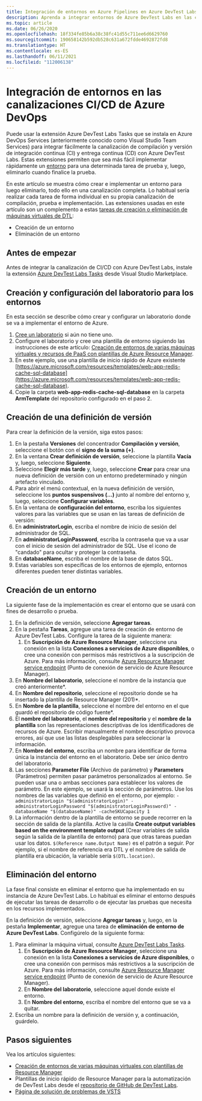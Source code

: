 ```yaml
---
title: Integración de entornos en Azure Pipelines en Azure DevTest Labs
description: Aprenda a integrar entornos de Azure DevTest Labs en las canalizaciones de integración continua (CI) y entrega continua (CD) de Azure DevOps.
ms.topic: article
ms.date: 06/26/2020
ms.openlocfilehash: 18f334fe85b6a38c38fc41d55c711ee6d6629760
ms.sourcegitcommit: 190658142b592db528c631a672fdde4692872fd8
ms.translationtype: HT
ms.contentlocale: es-ES
ms.lasthandoff: 06/11/2021
ms.locfileid: "112006138"
---
```

# <a name="integrate-environments-into-your-azure-devops-cicd-pipelines"></a>Integración de entornos en las canalizaciones CI/CD de Azure DevOps
Puede usar la extensión Azure DevTest Labs Tasks que se instala en Azure DevOps Services (anteriormente conocido como Visual Studio Team Services) para integrar fácilmente la canalización de compilación y versión de integración continua (CI) y entrega continua (CD) con Azure DevTest Labs. Estas extensiones permiten que sea más fácil implementar rápidamente un [entorno](devtest-lab-test-env.md) para una determinada tarea de prueba y, luego, eliminarlo cuando finalice la prueba. 

En este artículo se muestra cómo crear e implementar un entorno para luego eliminarlo, todo ello en una canalización completa. Lo habitual sería realizar cada tarea de forma individual en su propia canalización de compilación, prueba e implementación. Las extensiones usadas en este artículo son un complemento a estas [tareas de creación o eliminación de máquinas virtuales de DTL](devtest-lab-integrate-ci-cd.md):

- Creación de un entorno
- Eliminación de un entorno

## <a name="before-you-begin"></a>Antes de empezar
Antes de integrar la canalización de CI/CD con Azure DevTest Labs, instale la extensión [Azure DevTest Labs Tasks](https://marketplace.visualstudio.com/items?itemName=ms-azuredevtestlabs.tasks) desde Visual Studio Marketplace. 

## <a name="create-and-configure-the-lab-for-environments"></a>Creación y configuración del laboratorio para los entornos
En esta sección se describe cómo crear y configurar un laboratorio donde se va a implementar el entorno de Azure.

1. [Cree un laboratorio](devtest-lab-create-lab.md) si aún no tiene uno. 
2. Configure el laboratorio y cree una plantilla de entorno siguiendo las instrucciones de este artículo: [Creación de entornos de varias máquinas virtuales y recursos de PaaS con plantillas de Azure Resource Manager](devtest-lab-create-environment-from-arm.md).
3. En este ejemplo, use una plantilla de inicio rápido de Azure existente [https://azure.microsoft.com/resources/templates/web-app-redis-cache-sql-database](https://azure.microsoft.com/resources/templates/web-app-redis-cache-sql-database).
4. Copie la carpeta **web-app-redis-cache-sql-database** en la carpeta **ArmTemplate** del repositorio configurado en el paso 2.

## <a name="create-a-release-definition"></a>Creación de una definición de versión
Para crear la definición de la versión, siga estos pasos:

1.  En la pestaña **Versiones** del concentrador **Compilación y versión**, seleccione el botón con el **signo de la suma (+)**.
2.  En la ventana **Crear definición de versión**, seleccione la plantilla **Vacía** y, luego, seleccione **Siguiente**.
3.  Seleccione **Elegir más tarde** y, luego, seleccione **Crear** para crear una nueva definición de versión con un entorno predeterminado y ningún artefacto vinculado.
4.  Para abrir el menú contextual, en la nueva definición de versión, seleccione los **puntos suspensivos (...)** junto al nombre del entorno y, luego, seleccione **Configurar variables**.
5.  En la ventana de **configuración del entorno**, escriba los siguientes valores para las variables que se usan en las tareas de definición de versión:
1.  En **administratorLogin**, escriba el nombre de inicio de sesión del administrador de SQL.
2.  En **administratorLoginPassword**, escriba la contraseña que va a usar con el inicio de sesión del administrador de SQL. Use el icono de "candado" para ocultar y proteger la contraseña.
3.  En **databaseName**, escriba el nombre de la base de datos SQL.
4.  Estas variables son específicas de los entornos de ejemplo, entornos diferentes pueden tener distintas variables.

## <a name="create-an-environment"></a>Creación de un entorno
La siguiente fase de la implementación es crear el entorno que se usará con fines de desarrollo o prueba.

1. En la definición de versión, seleccione **Agregar tareas**.
2. En la pestaña **Tareas**, agregue una tarea de creación de entorno de Azure DevTest Labs. Configure la tarea de la siguiente manera:
    1. En **Suscripción de Azure Resource Manager**, seleccione una conexión en la lista **Conexiones a servicios de Azure disponibles**, o cree una conexión con permisos más restrictivos a la suscripción de Azure. Para más información, consulte [Azure Resource Manager service endpoint](/azure/devops/pipelines/library/service-endpoints) (Punto de conexión de servicio de Azure Resource Manager).
2. En **Nombre del laboratorio**, seleccione el nombre de la instancia que creó anteriormente*.
3. En **Nombre del repositorio**, seleccione el repositorio donde se ha insertado la plantilla de Resource Manager (201)*.
4. En **Nombre de la plantilla**, seleccione el nombre del entorno en el que guardó el repositorio de código fuente*. 
5. El **nombre del laboratorio**, el **nombre del repositorio** y el **nombre de la plantilla** son las representaciones descriptivas de los identificadores de recursos de Azure. Escribir manualmente el nombre descriptivo provoca errores, así que use las listas desplegables para seleccionar la información.
6. En **Nombre del entorno**, escriba un nombre para identificar de forma única la instancia del entorno en el laboratorio.  Debe ser único dentro del laboratorio.
7. Las secciones **Parameter File** (Archivo de parámetro) y **Parameters** (Parámetros) permiten pasar parámetros personalizados al entorno. Se pueden usar una o ambas secciones para establecer los valores de parámetro. En este ejemplo, se usará la sección de parámetros. Use los nombres de las variables que definió en el entorno, por ejemplo: `-administratorLogin "$(administratorLogin)" -administratorLoginPassword "$(administratorLoginPassword)" -databaseName "$(databaseName)" -cacheSKUCapacity 1`
8. La información dentro de la plantilla de entorno se puede recorrer en la sección de salida de la plantilla. Active la casilla **Create output variables based on the environment template output** (Crear variables de salida según la salida de la plantilla de entorno) para que otras tareas puedan usar los datos. `$(Reference name.Output Name)` es el patrón a seguir. Por ejemplo, si el nombre de referencia era DTL y el nombre de salida de plantilla era ubicación, la variable sería `$(DTL.location)`.

## <a name="delete-the-environment"></a>Eliminación del entorno
La fase final consiste en eliminar el entorno que ha implementado en su instancia de Azure DevTest Labs. Lo habitual es eliminar el entorno después de ejecutar las tareas de desarrollo o de ejecutar las pruebas que necesita en los recursos implementados.

En la definición de versión, seleccione **Agregar tareas** y, luego, en la pestaña **Implementar**, agregue una tarea de **eliminación de entorno de Azure DevTest Labs**. Configúrelo de la siguiente forma:

1. Para eliminar la máquina virtual, consulte [Azure DevTest Labs Tasks](https://marketplace.visualstudio.com/items?itemName=ms-azuredevtestlabs.tasks).
    1. En **Suscripción de Azure Resource Manager**, seleccione una conexión en la lista **Conexiones a servicios de Azure disponibles**, o cree una conexión con permisos más restrictivos a la suscripción de Azure. Para más información, consulte [Azure Resource Manager service endpoint](/azure/devops/pipelines/library/service-endpoints) (Punto de conexión de servicio de Azure Resource Manager).
    2. En **Nombre del laboratorio**, seleccione aquel donde existe el entorno.
    3. En **Nombre del entorno**, escriba el nombre del entorno que se va a quitar.
2. Escriba un nombre para la definición de versión y, a continuación, guárdelo.

## <a name="next-steps"></a>Pasos siguientes
Vea los artículos siguientes: 
- [Creación de entornos de varias máquinas virtuales con plantillas de Resource Manager](devtest-lab-create-environment-from-arm.md)
- Plantillas de inicio rápido de Resource Manager para la automatización de DevTest Labs desde el [repositorio de GitHub de DevTest Labs](https://github.com/Azure/azure-quickstart-templates).
- [Página de solución de problemas de VSTS](/azure/devops/pipelines/troubleshooting)

